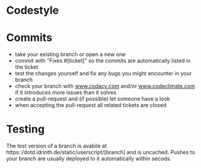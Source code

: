 # Codestyle



# Commits

- take your existing branch or open a new one
- commit with "Fixes #[ticket]" so the commits are automatically listed in the ticket
- test the changes yourself and fix any bugs you might encounter in your branch
- check your branch with www.codacy.com and/or www.codeclimate.com if it introduces more issues than it solves
- create a pull-request and (if possible) let someone have a look
- when accepting the pull-request all related tickets are closed

# Testing

The test version of a branch is avabile at https::/dotd.idrinth.de/static/userscript/[branch] and is uncached.
Pushes to your branch are usually deployed to it automatically within secods.